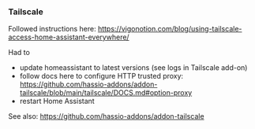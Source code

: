 ### Tailscale

Followed instructions here:
https://vigonotion.com/blog/using-tailscale-access-home-assistant-everywhere/

Had to
- update homeassistant to latest versions (see logs in Tailscale add-on)
- follow docs here to configure HTTP trusted proxy: https://github.com/hassio-addons/addon-tailscale/blob/main/tailscale/DOCS.md#option-proxy
- restart Home Assistant

See also: https://github.com/hassio-addons/addon-tailscale
